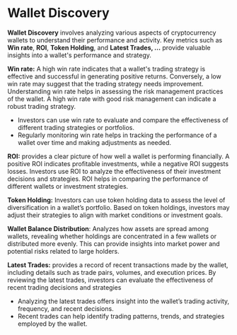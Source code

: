 # Wallet Discovery

**Wallet Discovery** involves analyzing various aspects of cryptocurrency wallets to understand their performance and activity. Key metrics such as **Win rate**, **ROI**, **Token Holding**, and **Latest Trades, ...** provide valuable insights into a wallet's performance and strategy.

**Win rate:** A high win rate indicates that a wallet's trading strategy is effective and successful in generating positive returns. Conversely, a low win rate may suggest that the trading strategy needs improvement. Understanding win rate helps in assessing the risk management practices of the wallet. A high win rate with good risk management can indicate a robust trading strategy.

* Investors can use win rate to evaluate and compare the effectiveness of different trading strategies or portfolios.
* Regularly monitoring win rate helps in tracking the performance of a wallet over time and making adjustments as needed.

**ROI:** provides a clear picture of how well a wallet is performing financially. A positive ROI indicates profitable investments, while a negative ROI suggests losses. Investors use ROI to analyze the effectiveness of their investment decisions and strategies. ROI helps in comparing the performance of different wallets or investment strategies.

**Token Holding:** Investors can use token holding data to assess the level of diversification in a wallet’s portfolio. Based on token holdings, investors may adjust their strategies to align with market conditions or investment goals.

**Wallet Balance Distribution**: Analyzes how assets are spread among wallets, revealing whether holdings are concentrated in a few wallets or distributed more evenly. This can provide insights into market power and potential risks related to large holders.

**Latest Trades:** provides a record of recent transactions made by the wallet, including details such as trade pairs, volumes, and execution prices. By reviewing the latest trades, investors can evaluate the effectiveness of recent trading decisions and strategies

* Analyzing the latest trades offers insight into the wallet’s trading activity, frequency, and recent decisions.
* Recent trades can help identify trading patterns, trends, and strategies employed by the wallet.
